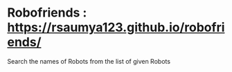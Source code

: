# Robofriends : https://rsaumya123.github.io/robofriends/

Search the names of Robots from the list of given Robots
